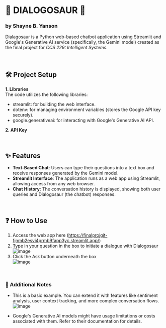 # 🦖 DIALOGOSAUR 🦖
### by Shayne B. Yanson

Dialagosaur is a Python web-based chatbot application using Streamlit and Google's Generative AI service (specifically, the Gemini model) created as the final project for _CCS 229: Intelligent Systems_.
<br>
<br>
<br>

## 🛠️ Project Setup
**1. Libraries**
<br>The code utilizes the following libraries:
   * streamlit: for building the web interface.
   * dotenv: for managing environment variables (stores the Google API key securely).
   * google.generativeai: for interacting with Google's Generative AI API.

**2. API Key**

<br>

## ✨ Features
- **Text-Based Chat**: Users can type their questions into a text box and receive responses generated by the Gemini model.
- **Streamlit Interface**: The application runs as a web app using Streamlit, allowing access from any web browser.
- **Chat History**: The conversation history is displayed, showing both user queries and Dialogosaur (the chatbot) responses.
<br>

## ❓ How to Use
1. Access the web app here (https://finalprojgit-fjnmb2esvi4prmb9fapp3yc.streamlit.app/)
2. Type in your question in the box to initiate a dialogue with Dialogosaur
![image](https://github.com/sheynspeare/ccs229/assets/99411580/58f52175-7492-49c4-9c26-406f42401502)
3. Click the Ask button underneath the box
<br> ![image](https://github.com/sheynspeare/ccs229/assets/99411580/0c615ab5-98ad-4f58-ad3d-38e475aa19f7)
<br>

### 📝 Additional Notes
- This is a basic example. You can extend it with features like sentiment analysis, user context tracking, and more complex conversation flows.
![image](https://github.com/sheynspeare/ccs229/assets/99411580/b052975c-895e-4312-99da-5c2935b192b7)

- Google's Generative AI models might have usage limitations or costs associated with them. Refer to their documentation for details.
